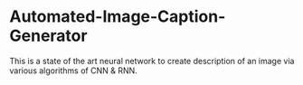 # Automated-Image-Caption-Generator
This is a state of the art neural network to create description of an image via various algorithms of CNN &amp; RNN. 
